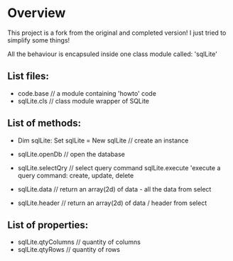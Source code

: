 # Overview
This project is a fork from the original and completed version! I just tried to simplify some things!

All the behaviour is encapsuled inside one class module called: 'sqlLite'

## List files:
* code.base // a module containing 'howto' code
* sqlLite.cls // class module wrapper of SQLite

## List of methods:

* Dim sqlLite: Set sqlLite = New sqlLite                  		// create an instance 

* sqlLite.openDb 																							// open the database

* sqlLite.selectQry 																					// select query command
sqlLite.execute 																						'execute a query command: create, update, delete

* sqlLite.data 																								// return an array(2d) of data - all the data from select
* sqlLite.header 																							// return an array(2d) of data / header from select

## List of properties:

* sqlLite.qtyColumns 																			// quantity of columns
* sqlLite.qtyRows 																						// quantity of rows

